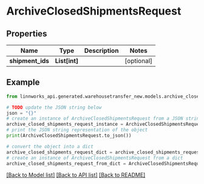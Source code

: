# ArchiveClosedShipmentsRequest


## Properties

Name | Type | Description | Notes
------------ | ------------- | ------------- | -------------
**shipment_ids** | **List[int]** |  | [optional] 

## Example

```python
from linnworks_api.generated.warehousetransfer_new.models.archive_closed_shipments_request import ArchiveClosedShipmentsRequest

# TODO update the JSON string below
json = "{}"
# create an instance of ArchiveClosedShipmentsRequest from a JSON string
archive_closed_shipments_request_instance = ArchiveClosedShipmentsRequest.from_json(json)
# print the JSON string representation of the object
print(ArchiveClosedShipmentsRequest.to_json())

# convert the object into a dict
archive_closed_shipments_request_dict = archive_closed_shipments_request_instance.to_dict()
# create an instance of ArchiveClosedShipmentsRequest from a dict
archive_closed_shipments_request_from_dict = ArchiveClosedShipmentsRequest.from_dict(archive_closed_shipments_request_dict)
```
[[Back to Model list]](../README.md#documentation-for-models) [[Back to API list]](../README.md#documentation-for-api-endpoints) [[Back to README]](../README.md)


